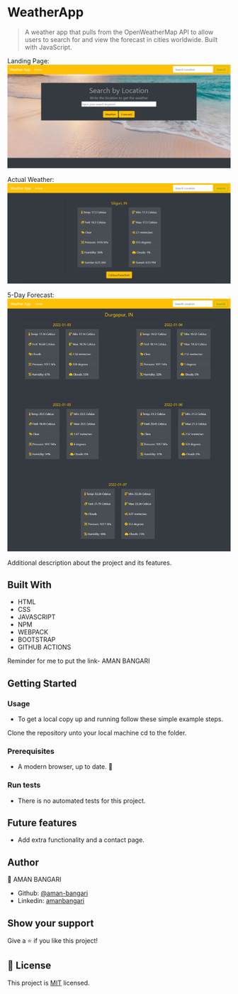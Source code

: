 
# WeatherApp

>  A weather app that pulls from the OpenWeatherMap API to allow users to search for and view the forecast in cities worldwide. Built with JavaScript.

Landing Page:
![screenshot](./assets/aman1.png)

Actual Weather:
![screenshot](./assets/aman2.png)

5-Day Forecast:
![screenshot](./assets/aman3.png)


Additional description about the project and its features.

## Built With

- HTML 
- CSS
- JAVASCRIPT
- NPM
- WEBPACK
- BOOTSTRAP
- GITHUB ACTIONS

Reminder for me to put the link- AMAN BANGARI



## Getting Started


### Usage
- To get a local copy up and running follow these simple example steps.

Clone the repository unto your local machine cd to the folder.


### Prerequisites

- A modern browser, up to date.  :muscle:

### Run tests

- There is no automated tests for this project.

## Future features

- Add extra functionality and a contact page.

## Author

👤 AMAN BANGARI
- Github: [@aman-bangari](https://github.com/aman-bangari2003)  
- Linkedin: [amanbangari](https://www.linkedin.com/in/aman-bangari-220a7b220) 

## Show your support

Give a ⭐️ if you like this project!


## 📝 License

This project is [MIT](lic.url) licensed.

<!-- MARKDOWN LINKS & IMAGES -->
<!-- https://www.markdownguide.org/basic-syntax/#reference-style-links -->
[contributors-shield]: https://img.shields.io/github/contributors/javitocor/Weather-App-JS.svg?style=flat-square
[contributors-url]: https://github.com/javitocor/Weather-App-JS/graphs/contributors
[forks-shield]: https://img.shields.io/github/forks/javitocor/Weather-App-JS.svg?style=flat-square
[forks-url]: https://github.com/javitocor/Weather-App-JS/network/members
[stars-shield]: https://img.shields.io/github/stars/javitocor/Weather-App-JS.svg?style=flat-square
[stars-url]: https://github.com/javitocor/Weather-App-JS/stargazers
[issues-shield]: https://img.shields.io/github/issues/javitocor/Weather-App-JS.svg?style=flat-square
[issues-url]: https://github.com/javitocor/Weather-App-JS/issues
